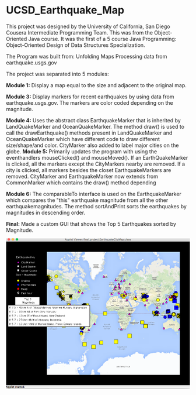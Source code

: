 # UCSD_Earthquake_Map

This project was designed by the University of California, San Diego Cousera Intermediate Programming Team.
This was from the Object-Oriented Java course. It was the first of a 5 course Java Programming: Object-Oriented Design of Data Structures Specialization.

The Program was built from:
Unfolding Maps
Processing
data from earthquake.usgs.gov


The project was separated into 5 modules:

<b>Module 1:</b> Display a map equal to the size and adjacent to the original map.


<b>Module 3:</b> Display markers for recent earthquakes by using data from earthquake.usgs.gov. The markers are color coded depending on the magnitude. 

<b>Module 4:</b> Uses the abstract class EarthquakeMarker that is inherited by LandQuakeMarker and OceanQuakeMarker. The method draw() is used to call the drawEarthquake() methods present in LandQuakeMarker and OceanQuakeMarker which have different code to draw different size/shape/and color. CityMarker also added to label major cities on the globe. 
<b>Module 5:</b> Primarily updates the program with using the eventhandlers mouseClicked() and mouseMoved(). If an EarthQuakeMarker is clicked, all the markers except the CityMarkers nearby are removed. If a city is clicked, all markers besides the closet EarthquakeMarkers are removed. CityMarker and EarthquakeMarker now extends from CommonMarker which contains the draw() method depending 

<b>Module 6:</b> The comparableTo interface is used on the EarthquakeMarker which compares the "this" earthquake magnitude from all the other earthquakemagnitudes. The method sortAndPrint sorts the earthquakes by magnitudes in descending order.

<b>Final:</b> Made a custom GUI that shows the Top 5 Earthquakes sorted by Magnitude.  

![Alt text](https://github.com/hokatvcu/UCSD_Earthquake_Map/blob/master/Final_Earthquake_Project.png "Optional title")


